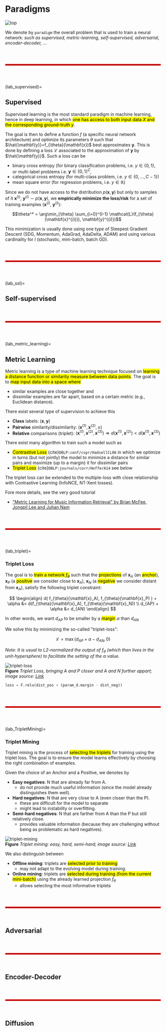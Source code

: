 # Paradigms

![top](/images/top.png)

We denote by `paradigm` the overall problem that is used to train a neural network: *such as supervised, metric-learning, self-supervised, adversarial, encoder-decoder, ...*


<hr style="border: 2px solid red; margin: 60px 0;">


(lab_supervised)=
## Supervised

Supervised learning is the most standard paradigm in machine learning, hence in deep learning, in which <mark>one has access to both input data $X$ and the corresponding ground-truth $y$</mark>.

The goal is then to define a function $f$ (a specific neural network architecture) and optimize its parameters $\theta$ such that $\hat{\mathbf{y}}=f_{\theta}(\mathbf{x})$ best approximates $\mathbf{y}$.
This is done by defining a loss $\mathcal{L}$ associated to the approximation of $\mathbf{y}$ by $\hat{\mathbf{y}}$.
Such a loss can be
- binary cross entropy (for binary classification problems, i.e. $y \in \{0,1\}$, or multi-label problems i.e. $\mathbf{y} \in \{0,1\}^C$,
- categorical cross entropy (for multi-class problem, i.e. $y \in \{0,\ldots, C-1\}$)
- mean square error (for regression problems, i.e. $y \in \mathbb{R}$)

Since we do not have access to the distribution $p(\mathbf{x},\mathbf{y})$ but only to samples of it $\mathbf{x}^{(i)}$, $\mathbf{y}^{(i)} \sim p(\mathbf{x},\mathbf{y})$, we **empirically minimize the loss/risk** for a set of training examples $(\mathbf{x}^{(i)}$, $\mathbf{y}^{(i)})$:

$$\theta^* = \arg\min_{\theta} \sum_{i=0}^{I-1} \mathcal{L}(f_{\theta}(\mathbf{x}^{(i)}), \mathbf{y}^{(i)})$$

This minimization is usually done using one type of Steepest Gradient Descent (SDG, Momentum, AdaGrad, AdaDelta, ADAM) and using various cardinality for $I$ (stochastic, mini-batch, batch GD).


<hr style="border: 2px solid red; margin: 60px 0;">


(lab_ssl)=
## Self-supervised





<hr style="border: 2px solid red; margin: 60px 0;">


(lab_metric_learning)=
## Metric Learning

Metric learning is a type of machine learning technique focused on <mark>learning a distance function or similarity measure between data points</mark>.
The goal is to <mark>map input data into a space where</mark>
- similar examples are close together and
- dissimilar examples are far apart, based on a certain metric (e.g., Euclidean distance).

There exist several type of supervision to achieve this
- **Class** labels: $(\mathbf{x},\mathbf{y})$
- **Pairwise** similarity/dissimilarity: $(\mathbf{x}^{(1)},\mathbf{x}^{(2)},\pm)$
- **Relative** comparisons (triplet): $(\mathbf{x}^{(1)}, \mathbf{x}^{(2)},\mathbf{x}^{(3)}) \Rightarrow d(\mathbf{x}^{(1)},\mathbf{x}^{(2)}) < d(\mathbf{x}^{(1)},\mathbf{x}^{(3)})$

There exist many algorithm to train such a model such as
- <mark>Contrastive Loss</mark> {cite}`DBLP:conf/cvpr/HadsellCL06` in which we optimize in turns (but not jointly) the model to minimize a distance for similar pairs and maximize (up to a margin) it for dissimilar pairs
- <mark>Triplet Loss</mark> {cite}`DBLP:journals/corr/HofferA14` see below

The triplet loss can be extended to the multiple-loss with close relationship with Contrastive Learning (InfoNCE, NT-Xent losses).

Fore more details, see the very good tutorial
- ["Metric Learning for Music Information Retrieval" by Brian McFee, Jongpil Lee and Juhan Nam](https://github.com/bmcfee/ismir2020-metric-learning)


<hr style="border: 2px solid red; margin: 60px 0;">


(lab_triplet)=
### Triplet Loss

The goal is to <mark>train a network $f_{\theta}$</mark> such that the <mark>projections</mark> of
$\mathbf{x}_A$ (an <mark>anchor</mark>),
$\mathbf{x}_P$ (a <mark>positive</mark> we consider close to $\mathbf{x}_A$),
$\mathbf{x}_N$ (a <mark>negative</mark> we consider distant from $\mathbf{x}_A$),
satisfy the following triplet constraint:

$$
\begin{align}
d( f_{\theta}(\mathbf{x}_A), f_{\theta}(\mathbf{x}_P) ) + \alpha &< d(f_{\theta}(\mathbf{x}_A), f_{\theta}(\mathbf{x}_N)) \\
d_{AP} + \alpha &< d_{AN}
\end{align}
$$

In other words, we want $d_{AP}$ to be smaller by a <mark>margin</mark> $\alpha$ than $d_{AN}$

We solve this by minimizing the so-called "triplet-loss":

$$\mathcal{L} = \max(d_{AP} + \alpha - d_{AN},0)$$

*Note: It is usual to L2-normalized the output of $f_{\theta}$ (which then lives in the unit-hypersphere) to facilitate the setting of the $\alpha$ value.*

![triplet-loss](/images/brick_triplet.png)\
**Figure**
*Triplet Loss, bringing A and P closer and A and N further appart; image source: [Link](https://towardsdatascience.com/triplet-loss-advanced-intro-49a07b7d8905)*

```python
loss = F.relu(dist_pos + (param_d.margin - dist_neg))
```


<hr style="border: 2px solid red; margin: 60px 0;">


(lab_TripletMining)=
### Triplet Mining

Triplet mining is the process of <mark>selecting the triplets</mark> for training using the triplet loss.
The goal is to ensure the model learns effectively by choosing the right combination of examples.

Given the choice of an Anchor and a Positive, we denotes by

- **Easy negatives**: N that are already far from A.
	- do not provide much useful information (since the model already distinguishes them well).
- **Hard negatives**: N that are very close to A  (even closer than the P).
	- these are difficult for the model to separate
	- might lead to instability or overfitting.
- **Semi-hard negatives**: N that are farther from A than the P but still relatively close.
	- provides valuable information  (because they are challenging without being as problematic as hard negatives).

![triplet-mining](/images/brick_tripletmining.png)\
**Figure**
*Triplet mining: easy, hard, semi-hard; image source: [Link](https://www.researchgate.net/figure/Online-Triplet-Mining-strategies-For-an-anchor-blue-A-and-a-positive-green-P-sample_fig6_364057028)*

We also distinguish between
- **Offline mining**: triplets are <mark>selected prior to training</mark>
	- may not adapt to the evolving model during training.
- **Online mining**: triplets are <mark>selected during training (from the current mini-batch)</mark> using the already learned projection $f_{\theta}$
	- allows selecting the most informative triplets



<hr style="border: 2px solid red; margin: 60px 0;">


## Adversarial

<hr style="border: 2px solid red; margin: 60px 0;">


## Encoder-Decoder

<hr style="border: 2px solid red; margin: 60px 0;">


## Diffusion

